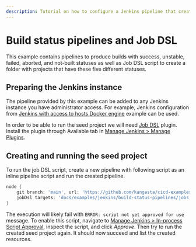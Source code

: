 ```yaml
---
description: Tutorial on how to configure a Jenkins pipeline that creates pipelines with five different statuses into a new folder using Job DSL.
---
```


# Build status pipelines and Job DSL

This example contains pipelines to produce builds with success, unstable, failed, aborted, and not-built statuses as well as Job DSL script to create a folder with projects that have these five different statuses.

## Preparing the Jenkins instance

The pipeline provided by this example can be added to any Jenkins instance you have administrator access. For example, Jenkins configuration from [Jenkins with access to hosts Docker engine](../jenkins-host-docker/) example can be used.

In order to be able to run the seed project we will need [Job DSL](https://plugins.jenkins.io/job-dsl/) plugin. Install the plugin through Available tab in [Manage Jenkins > Manage Plugins](http://localhost:8080/pluginManager/available).

## Creating and running the seed project

To run the job DSL script, create a new pipeline with following script as an inline pipeline script and run the created pipeline.

```groovy
node {
    git branch: 'main', url: 'https://github.com/kangasta/cicd-examples.git'
    jobDsl targets: 'docs/examples/jenkins/build-status-pipelines/jobs.groovy'
}
```

The execution will likely fail with `ERROR: script not yet approved for use` message. To enable this script, navigate to [Manage Jenkins > In-process Script Approval](http://localhost:8080/scriptApproval/), inspect the script, and click _Approve_. Then try to run the created seed project again. It should now succeed and list the created resources.
